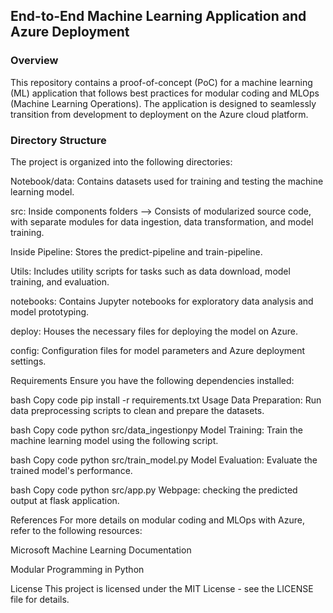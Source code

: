 ## End-to-End Machine Learning Application and Azure Deployment
### Overview
This repository contains a proof-of-concept (PoC) for a machine learning (ML) application that follows best practices for modular coding and MLOps (Machine Learning Operations). The application is designed to seamlessly transition from development to deployment on the Azure cloud platform.

### Directory Structure
The project is organized into the following directories:

Notebook/data: Contains datasets used for training and testing the machine learning model.

src: Inside components folders --> Consists of modularized source code, with separate modules for data ingestion, data transformation, and model training.

Inside Pipeline: Stores the predict-pipeline and train-pipeline.

Utils: Includes utility scripts for tasks such as data download, model training, and evaluation.

notebooks: Contains Jupyter notebooks for exploratory data analysis and model prototyping.

deploy: Houses the necessary files for deploying the model on Azure.

config: Configuration files for model parameters and Azure deployment settings.

Requirements
Ensure you have the following dependencies installed:

bash
Copy code
pip install -r requirements.txt
Usage
Data Preparation: Run data preprocessing scripts to clean and prepare the datasets.

bash
Copy code
python src/data_ingestionpy
Model Training: Train the machine learning model using the following script.

bash
Copy code
python src/train_model.py
Model Evaluation: Evaluate the trained model's performance.

bash
Copy code
python src/app.py
Webpage: checking the predicted output at flask application.



References
For more details on modular coding and MLOps with Azure, refer to the following resources:

Microsoft Machine Learning Documentation

Modular Programming in Python

License
This project is licensed under the MIT License - see the LICENSE file for details.
